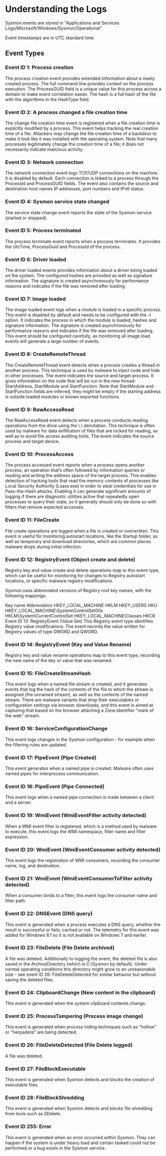# Understanding the Logs

Sysmon events are stored in "Applications and Services Logs/Microsoft/Windows/Sysmon/Operational".

Event timestamps are in UTC standard time.

## Event Types

### Event ID 1: Process creation
The process creation event provides extended information about a newly created process. The full command line provides context on the process execution. The ProcessGUID field is a unique value for this process across a domain to make event correlation easier. The hash is a full hash of the file with the algorithms in the HashType field.

### Event ID 2: A process changed a file creation time
The change file creation time event is registered when a file creation time is explicitly modified by a process. This event helps tracking the real creation time of a file. Attackers may change the file creation time of a backdoor to make it look like it was installed with the operating system. Note that many processes legitimately change the creation time of a file; it does not necessarily indicate malicious activity.

### Event ID 3: Network connection
The network connection event logs TCP/UDP connections on the machine. It is disabled by default. Each connection is linked to a process through the ProcessId and ProcessGUID fields. The event also contains the source and destination host names IP addresses, port numbers and IPv6 status.

### Event ID 4: Sysmon service state changed
The service state change event reports the state of the Sysmon service (started or stopped).

### Event ID 5: Process terminated
The process terminate event reports when a process terminates. It provides the UtcTime, ProcessGuid and ProcessId of the process.

### Event ID 6: Driver loaded
The driver loaded events provides information about a driver being loaded on the system. The configured hashes are provided as well as signature information. The signature is created asynchronously for performance reasons and indicates if the file was removed after loading.

### Event ID 7: Image loaded
The image loaded event logs when a module is loaded in a specific process. This event is disabled by default and needs to be configured with the –l option. It indicates the process in which the module is loaded, hashes and signature information. The signature is created asynchronously for performance reasons and indicates if the file was removed after loading. This event should be configured carefully, as monitoring all image load events will generate a large number of events.

### Event ID 8: CreateRemoteThread
The CreateRemoteThread event detects when a process creates a thread in another process. This technique is used by malware to inject code and hide in other processes. The event indicates the source and target process. It gives information on the code that will be run in the new thread: StartAddress, StartModule and StartFunction. Note that StartModule and StartFunction fields are inferred, they might be empty if the starting address is outside loaded modules or known exported functions.

### Event ID 9: RawAccessRead
The RawAccessRead event detects when a process conducts reading operations from the drive using the \\.\ denotation. This technique is often used by malware for data exfiltration of files that are locked for reading, as well as to avoid file access auditing tools. The event indicates the source process and target device.

### Event ID 10: ProcessAccess
The process accessed event reports when a process opens another process, an operation that’s often followed by information queries or reading and writing the address space of the target process. This enables detection of hacking tools that read the memory contents of processes like Local Security Authority (Lsass.exe) in order to steal credentials for use in Pass-the-Hash attacks. Enabling it can generate significant amounts of logging if there are diagnostic utilities active that repeatedly open processes to query their state, so it generally should only be done so with filters that remove expected accesses.

### Event ID 11: FileCreate
File create operations are logged when a file is created or overwritten. This event is useful for monitoring autostart locations, like the Startup folder, as well as temporary and download directories, which are common places malware drops during initial infection.

### Event ID 12: RegistryEvent (Object create and delete)
Registry key and value create and delete operations map to this event type, which can be useful for monitoring for changes to Registry autostart locations, or specific malware registry modifications.

Sysmon uses abbreviated versions of Registry root key names, with the following mappings:

Key name	Abbreviation
HKEY_LOCAL_MACHINE	HKLM
HKEY_USERS	HKU
HKEY_LOCAL_MACHINE\System\ControlSet00x	HKLM\System\CurrentControlSet
HKEY_LOCAL_MACHINE\Classes	HKCR
Event ID 13: RegistryEvent (Value Set)
This Registry event type identifies Registry value modifications. The event records the value written for Registry values of type DWORD and QWORD.

### Event ID 14: RegistryEvent (Key and Value Rename)
Registry key and value rename operations map to this event type, recording the new name of the key or value that was renamed.

### Event ID 15: FileCreateStreamHash
This event logs when a named file stream is created, and it generates events that log the hash of the contents of the file to which the stream is assigned (the unnamed stream), as well as the contents of the named stream. There are malware variants that drop their executables or configuration settings via browser downloads, and this event is aimed at capturing that based on the browser attaching a Zone.Identifier "mark of the web" stream.

### Event ID 16: ServiceConfigurationChange
This event logs changes in the Sysmon configuration - for example when the filtering rules are updated.

### Event ID 17: PipeEvent (Pipe Created)
This event generates when a named pipe is created. Malware often uses named pipes for interprocess communication.

### Event ID 18: PipeEvent (Pipe Connected)
This event logs when a named pipe connection is made between a client and a server.

### Event ID 19: WmiEvent (WmiEventFilter activity detected)
When a WMI event filter is registered, which is a method used by malware to execute, this event logs the WMI namespace, filter name and filter expression.

### Event ID 20: WmiEvent (WmiEventConsumer activity detected)
This event logs the registration of WMI consumers, recording the consumer name, log, and destination.

### Event ID 21: WmiEvent (WmiEventConsumerToFilter activity detected)
When a consumer binds to a filter, this event logs the consumer name and filter path.

### Event ID 22: DNSEvent (DNS query)
This event is generated when a process executes a DNS query, whether the result is successful or fails, cached or not. The telemetry for this event was added for Windows 8.1 so it is not available on Windows 7 and earlier.

### Event ID 23: FileDelete (File Delete archived)
A file was deleted. Additionally to logging the event, the deleted file is also saved in the ArchiveDirectory (which is C:\Sysmon by default). Under normal operating conditions this directory might grow to an unreasonable size - see event ID 26: FileDeleteDetected for similar behavior but without saving the deleted files.

### Event ID 24: ClipboardChange (New content in the clipboard)
This event is generated when the system clipboard contents change.

### Event ID 25: ProcessTampering (Process image change)
This event is generated when process hiding techniques such as "hollow" or "herpaderp" are being detected.

### Event ID 26: FileDeleteDetected (File Delete logged)
A file was deleted.

### Event ID 27: FileBlockExecutable
This event is generated when Sysmon detects and blocks the creation of executable files.

### Event ID 28: FileBlockShredding
This event is generated when Sysmon detects and blocks file shredding from tools such as SDelete.

### Event ID 255: Error
This event is generated when an error occurred within Sysmon. They can happen if the system is under heavy load and certain tasked could not be performed or a bug exists in the Sysmon service.
